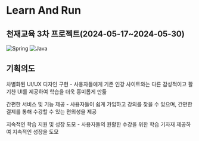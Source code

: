 # Learn And Run

## 천재교육 3차 프로젝트(2024-05-17~2024-05-30)

![Spring](https://img.shields.io/badge/spring-6DB33F?style=flat&logo=spring&logoColor=white)
![Java](https://img.shields.io/badge/java-F89820?style=flat&logo=java&logoColor=white)


## 기획의도 
차별화된 UI/UX 디자인 구현 - 사용자들에게 기존 인강 사이트와는 다른 감성적이고 활기찬 UI를 제공하여 학습을 더욱 흥미롭게 만듦

간편한 서비스 및 기능 제공 - 사용자들이 쉽게 가입하고 강의를 찾을 수 있으며, 간편한 결제를 통해 수강할 수 있는 편의성을 제공 

지속적인 학습 지원 및 성장 도모 - 사용자들의 원활한 수강을 위한 학습 기자재 제공하여 지속적인 성장을 도모
